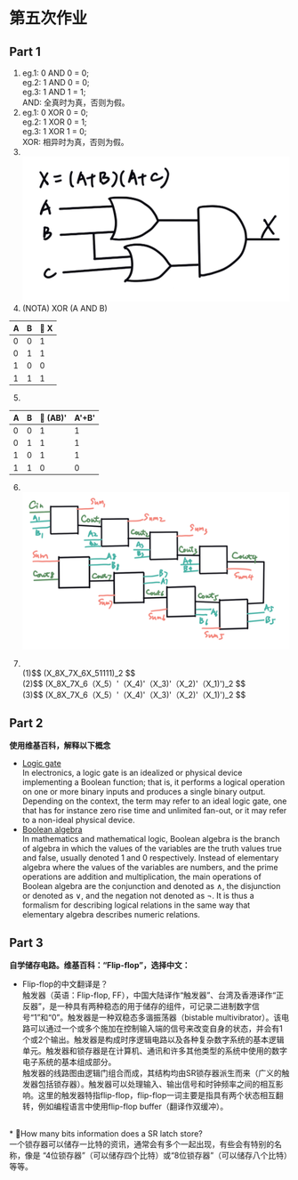 # 第五次作业

## Part 1
1) eg.1: 0 AND 0 = 0;<br>
    eg.2: 1 AND 0 = 0;<br>
    eg.3: 1 AND 1 = 1;<br>
    AND: 全真时为真，否则为假。<br>
2) eg.1: 0 XOR 0 = 0;<br>
    eg.2: 1 XOR 0 = 1;<br>
    eg.3: 1 XOR 1 = 0;<br>
    XOR: 相异时为真，否则为假。<br>
3) <br>![hw05_1.3](images/hw05_1.3.png)<br>
4) (NOTA) XOR (A AND B)<br>

| A | B | X | 
| ------ | ------ | ------ | 
| 0 | 0 | 1 |
| 0 | 1 | 1 | 
| 1 | 0 | 0 | 
| 1 | 1 | 1 | 

5) 

| A | B | (AB)' | A'+B' |
| ------ | ------ | ------ | ------ | 
| 0 | 0 | 1 | 1 |
| 0 | 1 | 1 | 1 |
| 1 | 0 | 1 | 1 |
| 1 | 1 | 0 | 0 |


6) <br>![hw05_1.6](images/hw05_1.6.png)<br>

7) <br>
    (1)$$ (X_8X_7X_6X_51111)_2 $$<br>
    (2)$$ (X_8X_7X_6（X_5）'（X_4)'（X_3)'（X_2)'（X_1)')_2 $$<br>
    (3)$$ (X_8X_7X_6（X_5）'（X_4)'（X_3)'（X_2)'（X_1)')_2 $$

## Part 2
 **使用维基百科，解释以下概念**
* [Logic gate](https://en.wikipedia.org/wiki/Logic_gate)<br>
In electronics, a logic gate is an idealized or physical device implementing a Boolean function; that is, it performs a logical operation on one or more binary inputs and produces a single binary output. Depending on the context, the term may refer to an ideal logic gate, one that has for instance zero rise time and unlimited fan-out, or it may refer to a non-ideal physical device.<br>
* [Boolean algebra](https://en.wikipedia.org/wiki/Boolean_algebra)<br>
In mathematics and mathematical logic, Boolean algebra is the branch of algebra in which the values of the variables are the truth values true and false, usually denoted 1 and 0 respectively. Instead of elementary algebra where the values of the variables are numbers, and the prime operations are addition and multiplication, the main operations of Boolean algebra are the conjunction and denoted as ∧, the disjunction or denoted as ∨, and the negation not denoted as ¬. It is thus a formalism for describing logical relations in the same way that elementary algebra describes numeric relations.<br>


## Part 3
**自学储存电路。维基百科：“Flip-flop”，选择中文：**<br>

* Flip-flop的中文翻译是？<br> 
触发器（英语：Flip-flop, FF），中国大陆译作“触发器”、台湾及香港译作“正反器”，是一种具有两种稳态的用于储存的组件，可记录二进制数字信号“1”和“0”。触发器是一种双稳态多谐振荡器（bistable multivibrator）。该电路可以通过一个或多个施加在控制输入端的信号来改变自身的状态，并会有1个或2个输出。触发器是构成时序逻辑电路以及各种复杂数字系统的基本逻辑单元。触发器和锁存器是在计算机、通讯和许多其他类型的系统中使用的数字电子系统的基本组成部分。<br>
触发器的线路图由逻辑门组合而成，其结构均由SR锁存器派生而来（广义的触发器包括锁存器）。触发器可以处理输入、输出信号和时钟频率之间的相互影响。这里的触发器特指flip-flop，flip-flop一词主要是指具有两个状态相互翻转，例如编程语言中使用flip-flop buffer（翻译作双缓冲）。
<br>
* How many bits information does a SR latch store?<br>
一个锁存器可以储存一比特的资讯，通常会有多个一起出现，有些会有特别的名称，像是 “4位锁存器”（可以储存四个比特）或“8位锁存器”（可以储存八个比特）等等。